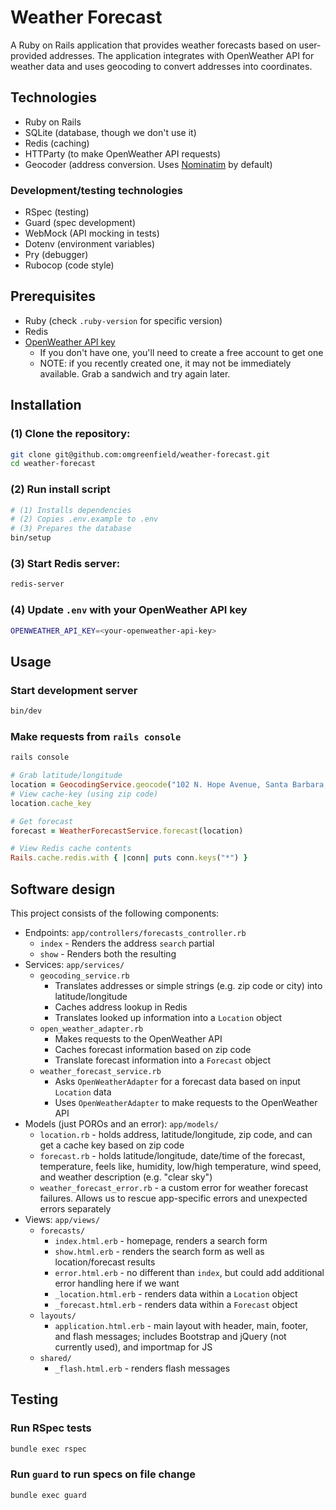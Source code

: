 # Weather Forecast

A Ruby on Rails application that provides weather forecasts based on user-provided addresses. The application integrates with OpenWeather API for weather data and uses geocoding to convert addresses into coordinates.

## Technologies

- Ruby on Rails
- SQLite (database, though we don't use it)
- Redis (caching)
- HTTParty (to make OpenWeather API requests)
- Geocoder (address conversion. Uses [Nominatim](https://nominatim.org/) by default)

### Development/testing technologies

- RSpec (testing)
- Guard (spec development)
- WebMock (API mocking in tests)
- Dotenv (environment variables)
- Pry (debugger)
- Rubocop (code style)

## Prerequisites

- Ruby (check `.ruby-version` for specific version)
- Redis
- [OpenWeather API key](https://openweathermap.org/api)
  - If you don't have one, you'll need to create a free account to get one
  - NOTE: if you recently created one, it may not be immediately available. Grab a sandwich and try again later.

## Installation

### (1) Clone the repository:
```sh
git clone git@github.com:omgreenfield/weather-forecast.git
cd weather-forecast
```

### (2) Run install script
```sh
# (1) Installs dependencies
# (2) Copies .env.example to .env
# (3) Prepares the database
bin/setup
```

### (3) Start Redis server:
```sh
redis-server
```

### (4) Update `.env` with your OpenWeather API key

```sh
OPENWEATHER_API_KEY=<your-openweather-api-key>
```

## Usage

### Start development server

```sh
bin/dev
```

### Make requests from `rails console`

```sh
rails console
```

```ruby
# Grab latitude/longitude
location = GeocodingService.geocode("102 N. Hope Avenue, Santa Barbara, California")
# View cache-key (using zip code)
location.cache_key

# Get forecast
forecast = WeatherForecastService.forecast(location)

# View Redis cache contents
Rails.cache.redis.with { |conn| puts conn.keys("*") }
```

## Software design

This project consists of the following components:

- Endpoints: `app/controllers/forecasts_controller.rb`
  - `index` - Renders the address `search` partial
  - `show` - Renders both the resulting 
- Services: `app/services/`
  - `geocoding_service.rb`
    - Translates addresses or simple strings (e.g. zip code or city) into latitude/longitude
    - Caches address lookup in Redis
    - Translates looked up information into a `Location` object
  - `open_weather_adapter.rb`
    - Makes requests to the OpenWeather API
    - Caches forecast information based on zip code
    - Translate forecast information into a `Forecast` object 
  - `weather_forecast_service.rb`
    - Asks `OpenWeatherAdapter` for a forecast data based on input `Location` data
    - Uses `OpenWeatherAdapter` to make requests to the OpenWeather API
- Models (just POROs and an error): `app/models/`
  - `location.rb` - holds address, latitude/longitude, zip code, and can get a cache key based on zip code
  - `forecast.rb` - holds latitude/longitude, date/time of the forecast, temperature, feels like, humidity, low/high temperature, wind speed, and weather description (e.g. "clear sky")
  - `weather_forecast_error.rb` - a custom error for weather forecast failures. Allows us to rescue app-specific errors and unexpected errors separately
- Views: `app/views/`
  - `forecasts/`
    - `index.html.erb`     - homepage, renders a search form
    - `show.html.erb`      - renders the search form as well as location/forecast results
    - `error.html.erb`     - no different than `index`, but could add additional error handling here if we want
    - `_location.html.erb` - renders data within a `Location` object
    - `_forecast.html.erb` - renders data within a `Forecast` object
  - `layouts/`
    - `application.html.erb` - main layout with header, main, footer, and flash messages; includes Bootstrap and jQuery (not currently used), and importmap for JS
  - `shared/`
    - `_flash.html.erb` - renders flash messages

## Testing

### Run RSpec tests

```sh
bundle exec rspec
```

### Run `guard` to run specs on file change

```sh
bundle exec guard
```
